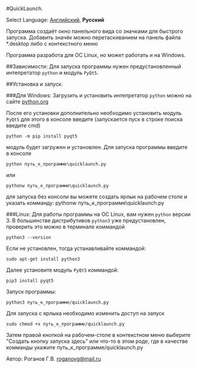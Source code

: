 #QuickLaunch.

Select Language: [Английский](https://github.com/GennadiyVick/QuickLaunch/README.md), **Русский**

Программа создаёт окно панельного вида со значками для быстрого запуска. Добавить значёк можно перетаскиванием на панель файла *.desktop либо с контекстного меню


Программа разработа для ОС Linux, но может работать и на Windows.

##Зависимости:
Для запуска программы нужен предустановленный интепретатор `python` и модуль `PyQt5`.


##Установка и запуск.


###Для Windows: 
Загрузить и установить интепретатор `python` можно на сайте [python.org](https://www.python.org/downloads/)

После его установки дополнительно необходимо установить модуль `PyQt5`
для этого в консоле введите (запускается пуск в строке поиска введите cmd)
```batch
python -m pip install pyqt5
```

модуль будет загружен и установлен.
Для запуска программы введите в консоле
```batch
python путь_к_программе\quicklaunch.py
```
или
```batch
pythonw путь_к_программе\quicklaunch.py
```
для запуска без консоли вы можете создать ярлык на рабочем столе и указать комманду: pythonw путь_к_программе\quicklaunch.py

###Linux: 
Для работы программы на ОС Linux, вам нужен `python` версии 3.
В большинстве дистрибутивов `python3` уже предустановлен, проверить это можно в терминале коммандой
```shell
python3 --version
```
Если не установлен, тогда устанавливайте коммандой:
```shell
sudo apt-get install python3
```
Далее установите модуль `PyQt5` коммандой:
```shell
pip3 install pyqt5
```
Запуск программы:
```shell
python3 путь_к_программе/quicklaunch.py
```
Для запуска с ярлыка необходимо изменить доступ на запуск
```shell
sudo chmod +x путь_к_программе/quicklaunch.py
```
Затем правой кнопкой на рабочем-столе в контекстном меню выберите "Создать кнопку запуска здесь" или что-то в этом роде, где в качестве комманды укажите путь_к_программе/quicklaunch.py

Автор: Роганов Г.В. roganovg@mail.ru



